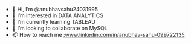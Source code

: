 - 👋 Hi, I’m @anubhavsahu24031995
- 👀 I’m interested in DATA ANALYTICS
- 🌱 I’m currently learning TABLEAU
- 💞️ I’m looking to collaborate on MySQL
- 📫 How to reach me ;www.linkedin.com/in/anubhav-sahu-099722135

<!---
anubhavsahu24031995/anubhavsahu24031995 is a ✨ special ✨ repository because its `README.md` (this file) appears on your GitHub profile.
You can click the Preview link to take a look at your changes.
--->
